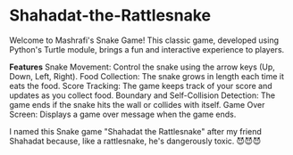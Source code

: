 # Shahadat-the-Rattlesnake
Welcome to Mashrafi's Snake Game! This classic game, developed using Python's Turtle module, brings a fun and interactive experience to players.

**Features**
Snake Movement: Control the snake using the arrow keys (Up, Down, Left, Right).
Food Collection: The snake grows in length each time it eats the food.
Score Tracking: The game keeps track of your score and updates as you collect food.
Boundary and Self-Collision Detection: The game ends if the snake hits the wall or collides with itself.
Game Over Screen: Displays a game over message when the game ends.


I named this Snake game "Shahadat the Rattlesnake" after my friend Shahadat because, like a rattlesnake, he's dangerously toxic. 😈😈😈
